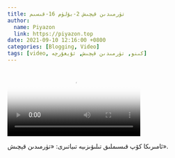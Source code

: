 ```yaml
---
title: تۈرمىدىن قېچىش 2-بۆلۈم 16-قىسىم
author:
  name: Piyazon
  link: https://piyazon.top
date: 2021-09-10 12:16:00 +0800
categories: [Blogging, Video]
tags: [video, كىنو, تۈرمىدىن قېچىش, ئۇيغۇرچە]
---
```


<style>
@import url(/assets/css/uyghur.css);
</style>

<video id="player" class="weixin_video" playsinline controls poster="https://gitlab.com/Alimjoo/cdn_img/-/raw/main/movie/pb/pb2.webp"
  wxv="wxv_2103576733030416387" src="">

  <track kind="captions" label="English&Chinese" src="https://piyazon.top/storage/assets/subtitles/pb/s02e16.vtt" srclang="en&zh-CN"   />
</video>

ئامىرىكا كۆپ قىسىملىق تىلىۋىزىيە تىياتىرى: «تۈرمىدىن قېچىش».
